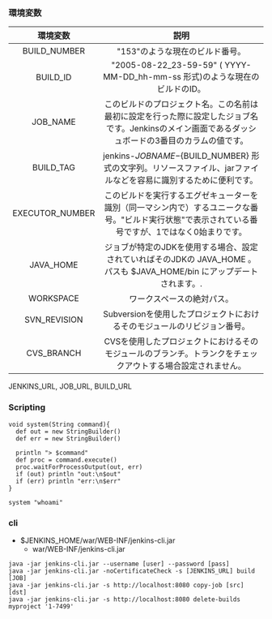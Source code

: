 
### 環境変数

| 環境変数        | 説明 |
|:---------------:|:----:|
| BUILD_NUMBER    | "153"のような現在のビルド番号。|
| BUILD_ID        | "2005-08-22_23-59-59" ( YYYY-MM-DD_hh-mm-ss 形式)のような現在のビルドのID。|
| JOB_NAME        | このビルドのプロジェクト名。この名前は最初に設定を行った際に設定したジョブ名です。Jenkinsのメイン画面であるダッシュボードの3番目のカラムの値です。|
| BUILD_TAG       | jenkins-${JOBNAME}-${BUILD_NUMBER} 形式の文字列。リソースファイル、jarファイルなどを容易に識別するために便利です。|
| EXECUTOR_NUMBER | このビルドを実行するエグゼキューターを識別（同一マシン内で）するユニークな番号。"ビルド実行状態"で表示されている番号ですが、1ではなく0始まりです。|
| JAVA_HOME       | ジョブが特定のJDKを使用する場合、設定されていればそのJDKの JAVA_HOME 。パスも $JAVA_HOME/bin にアップデートされます。.|
| WORKSPACE       | ワークスペースの絶対パス。|
| SVN_REVISION    | Subversionを使用したプロジェクトにおけるそのモジュールのリビジョン番号。|
| CVS_BRANCH      | CVSを使用したプロジェクトにおけるそのモジュールのブランチ。トランクをチェックアウトする場合設定されません。|


JENKINS_URL, JOB_URL, BUILD_URL

### Scripting

```
void system(String command){
  def out = new StringBuilder()
  def err = new StringBuilder()
  
  println "> $command"
  def proc = command.execute()
  proc.waitForProcessOutput(out, err)
  if (out) println "out:\n$out"
  if (err) println "err:\n$err"
}

system "whoami"

```

### cli
- $JENKINS_HOME/war/WEB-INF/jenkins-cli.jar
	- war/WEB-INF/jenkins-cli.jar
```
java -jar jenkins-cli.jar --username [user] --password [pass]
java -jar jenkins-cli.jar -noCertificateCheck -s [JENKINS_URL] build [JOB]
java -jar jenkins-cli.jar -s http://localhost:8080 copy-job [src] [dst]
java -jar jenkins-cli.jar -s http://localhost:8080 delete-builds myproject '1-7499'
```


